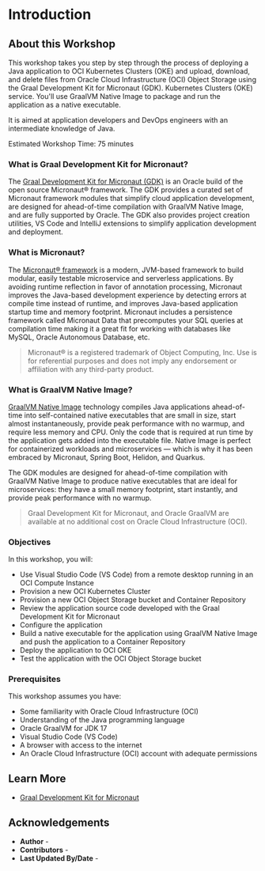 # Introduction

## About this Workshop


This workshop takes you step by step through the process of deploying a Java application to OCI Kubernetes Clusters (OKE) and upload, download, and delete files from Oracle Cloud Infrastructure (OCI) Object Storage using the Graal Development Kit for Micronaut (GDK).
Kubernetes Clusters (OKE) service.
You'll use GraalVM Native Image to package and run the application as a native executable.

It is aimed at application developers and DevOps engineers with an intermediate knowledge of Java.

Estimated Workshop Time: 75 minutes

### What is Graal Development Kit for Micronaut?

The [Graal Development Kit for Micronaut (GDK)](https://graal.cloud/gdk) is an Oracle build of the open source Micronaut® framework. The GDK provides a curated set of Micronaut framework modules that simplify cloud application development, are designed for ahead-of-time compilation with GraalVM Native Image, and are fully supported by Oracle. The GDK also provides project creation utilities, VS Code and IntelliJ extensions to simplify application development and deployment.

### What is Micronaut?

The [Micronaut® framework](https://micronaut.io/) is a modern, JVM-based framework to build modular, easily testable microservice and serverless applications. By avoiding runtime reflection in favor of annotation processing, Micronaut improves the Java-based development experience by detecting errors at compile time instead of runtime, and improves Java-based application startup time and memory footprint. Micronaut includes a persistence framework called Micronaut Data that precomputes your SQL queries at compilation time making it a great fit for working with databases like MySQL, Oracle Autonomous Database, etc.

> Micronaut® is a registered trademark of Object Computing, Inc. Use is for referential purposes and does not imply any endorsement or affiliation with any third-party product.

### What is GraalVM Native Image?

[GraalVM Native Image](https://www.graalvm.org/) technology compiles Java applications ahead-of-time into self-contained native executables that are small in size, start almost instantaneously, provide peak performance with no warmup, and require less memory and CPU. Only the code that is required at run time by the application gets added into the executable file. Native Image is perfect for containerized workloads and microservices — which is why it has been embraced by Micronaut, Spring Boot, Helidon, and Quarkus.

The GDK modules are designed for ahead-of-time compilation with GraalVM Native Image to produce native executables that are ideal for microservices: they have a small memory footprint, start instantly, and provide peak performance with no warmup.

> Graal Development Kit for Micronaut, and Oracle GraalVM are available at no additional cost on Oracle Cloud Infrastructure (OCI).

### Objectives

In this workshop, you will:

* Use Visual Studio Code (VS Code) from a remote desktop running in an OCI Compute Instance
* Provision a new OCI Kubernetes Cluster
* Provision a new OCI Object Storage bucket and Container Repository
* Review the application source code developed with the Graal Development Kit for Micronaut
* Configure the application
* Build a native executable for the application using GraalVM Native Image and push the application to a Container Repository
* Deploy the application to OCI OKE
* Test the application with the OCI Object Storage bucket

### Prerequisites

This workshop assumes you have:

* Some familiarity with Oracle Cloud Infrastructure (OCI)
* Understanding of the Java programming language
* Oracle GraalVM for JDK 17
* Visual Studio Code (VS Code)
* A browser with access to the internet
* An Oracle Cloud Infrastructure (OCI) account with adequate permissions

## Learn More

* [Graal Development Kit for Micronaut](https://graal.cloud/gdk/)

## Acknowledgements

* **Author** - [](var:author)
* **Contributors** - [](var:contributors)
* **Last Updated By/Date** - [](var:last_updated)
